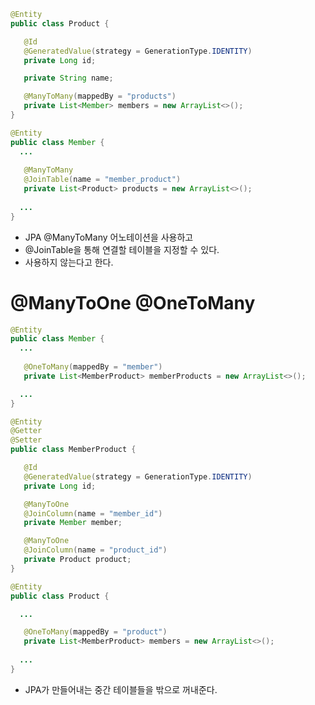 ```java
@Entity
public class Product {

   @Id
   @GeneratedValue(strategy = GenerationType.IDENTITY)
   private Long id;

   private String name;

   @ManyToMany(mappedBy = "products")
   private List<Member> members = new ArrayList<>();
}
```

```java
@Entity
public class Member {
  ...
   
   @ManyToMany
   @JoinTable(name = "member_product")
   private List<Product> products = new ArrayList<>();
   
  ...
}
```
- JPA @ManyToMany 어노테이션을 사용하고
- @JoinTable을 통해 연결할 테이블을 지정할 수 있다.
- 사용하지 않는다고 한다.
# @ManyToOne @OneToMany
```java
@Entity
public class Member {
  ...
       
   @OneToMany(mappedBy = "member")
   private List<MemberProduct> memberProducts = new ArrayList<>();

  ...
}
```

```java
@Entity
@Getter
@Setter
public class MemberProduct {

   @Id
   @GeneratedValue(strategy = GenerationType.IDENTITY)
   private Long id;

   @ManyToOne
   @JoinColumn(name = "member_id")
   private Member member;

   @ManyToOne
   @JoinColumn(name = "product_id")
   private Product product;
}
```

```java
@Entity
public class Product {

  ...

   @OneToMany(mappedBy = "product")
   private List<MemberProduct> members = new ArrayList<>();
   
  ...
}
```
- JPA가 만들어내는 중간 테이블들을 밖으로 꺼내준다.